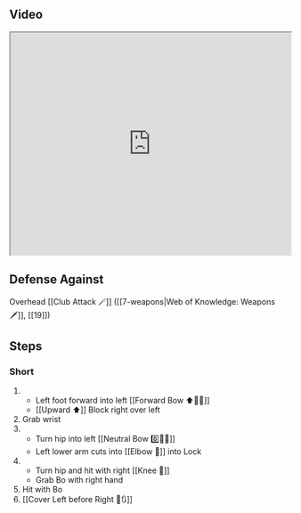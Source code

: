 ## Video

<iframe src="https://www.youtube.com/embed/TF0fgz7zemw?start=827" width="100%" height="400"></iframe>

## Defense Against

Overhead [[Club Attack 🪄]] ([[7-weapons|Web of Knowledge: Weapons 🗡️]], [[19]])
## Steps

### Short

1. - Left foot forward into left [[Forward Bow ⬆️🧍‍♂️]]
    - [[Upward ⬆️]] Block right over left
2. Grab wrist
3. - Turn hip into left [[Neutral Bow 0️⃣🧍‍♂️]]
    - Left lower arm cuts into [[Elbow 💪]] into Lock
4. - Turn hip and hit with right [[Knee 🦵]]
    - Grab Bo with right hand
5. Hit with Bo
6. [[Cover Left before Right 🦶🔃]]